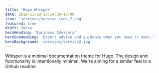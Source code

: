 ```yaml
---
title: 'Hugo Whisper'
date: 2018-11-28T15:14:39+10:00
icon: 'services/service-icon-2.png'
featured: true
draft: false
heroHeading: 'Business Advisory'
heroSubHeading: 'Expert advice and guidance when you need it most.'
heroBackground: 'services/service2.jpg'
---
```


Whisper is a minimal documentation theme for Hugo. The design and functionality is intentionally minimal. We're aiming for a similar feel to a Github readme.
